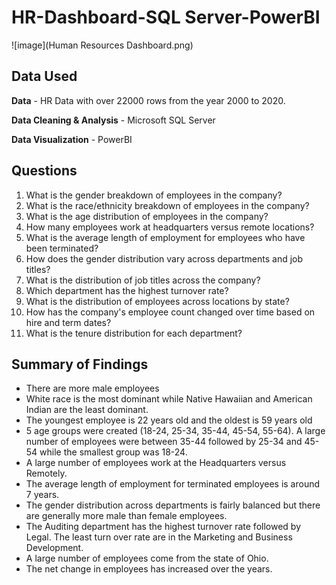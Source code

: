 # HR-Dashboard-SQL Server-PowerBI

![image](Human Resources Dashboard.png)

## Data Used

**Data** - HR Data with over 22000 rows from the year 2000 to 2020.

**Data Cleaning & Analysis** - Microsoft SQL Server

**Data Visualization** - PowerBI

## Questions

1. What is the gender breakdown of employees in the company?
2. What is the race/ethnicity breakdown of employees in the company?
3. What is the age distribution of employees in the company?
4. How many employees work at headquarters versus remote locations?
5. What is the average length of employment for employees who have been terminated?
6. How does the gender distribution vary across departments and job titles?
7. What is the distribution of job titles across the company?
8. Which department has the highest turnover rate?
9. What is the distribution of employees across locations by state?
10. How has the company's employee count changed over time based on hire and term dates?
11. What is the tenure distribution for each department?

## Summary of Findings
 - There are more male employees
 - White race is the most dominant while Native Hawaiian and American Indian are the least dominant.
 - The youngest employee is 22 years old and the oldest is 59 years old
 - 5 age groups were created (18-24, 25-34, 35-44, 45-54, 55-64). A large number of employees were between 35-44 followed by 25-34 and 45-54 while the smallest group  was 18-24.
 - A large number of employees work at the Headquarters versus Remotely.
 - The average length of employment for terminated employees is around 7 years.
 - The gender distribution across departments is fairly balanced but there are generally more male than female employees.
 - The Auditing department has the highest turnover rate followed by Legal. The least turn over rate are in the Marketing and Business Development.
 - A large number of employees come from the state of Ohio.
 - The net change in employees has increased over the years.

